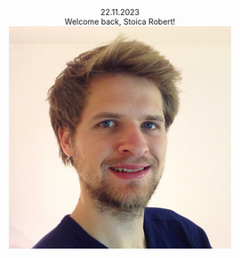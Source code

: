  <div class="container container--dashboard">
          <header class="header header--main">
            <div class="header--main__date">22.11.2023</div>
            <div class="header--main__welcome">
              Welcome back, Stoica Robert!
            </div>
            <div class="header--main__user">
              <img src="/src/img/user.jpg" alt="User's Photo" />
            </div>
          </header>
          <div class="calendar"></div>
        </div>
